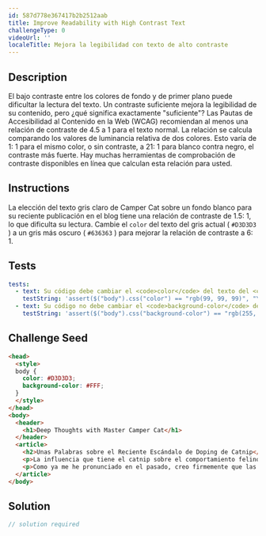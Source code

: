 ```yaml
---
id: 587d778e367417b2b2512aab
title: Improve Readability with High Contrast Text
challengeType: 0
videoUrl: ''
localeTitle: Mejora la legibilidad con texto de alto contraste
---
```


## Description
<section id="description"> El bajo contraste entre los colores de fondo y de primer plano puede dificultar la lectura del texto. Un contraste suficiente mejora la legibilidad de su contenido, pero ¿qué significa exactamente &quot;suficiente&quot;? Las Pautas de Accesibilidad al Contenido en la Web (WCAG) recomiendan al menos una relación de contraste de 4.5 a 1 para el texto normal. La relación se calcula comparando los valores de luminancia relativa de dos colores. Esto varía de 1: 1 para el mismo color, o sin contraste, a 21: 1 para blanco contra negro, el contraste más fuerte. Hay muchas herramientas de comprobación de contraste disponibles en línea que calculan esta relación para usted. </section>

## Instructions
<section id="instructions"> La elección del texto gris claro de Camper Cat sobre un fondo blanco para su reciente publicación en el blog tiene una relación de contraste de 1.5: 1, lo que dificulta su lectura. Cambie el <code>color</code> del texto del gris actual ( <code>#D3D3D3</code> ) a un gris más oscuro ( <code>#636363</code> ) para mejorar la relación de contraste a 6: 1. </section>

## Tests
<section id='tests'>

```yml
tests:
  - text: Su código debe cambiar el <code>color</code> del texto del <code>body</code> al gris más oscuro.
    testString: 'assert($("body").css("color") == "rgb(99, 99, 99)", "Your code should change the text <code>color</code> for the <code>body</code> to the darker gray.");'
  - text: Su código no debe cambiar el <code>background-color</code> de <code>background-color</code> del <code>body</code> .
    testString: 'assert($("body").css("background-color") == "rgb(255, 255, 255)", "Your code should not change the <code>background-color</code> for the <code>body</code>.");'

```

</section>

## Challenge Seed
<section id='challengeSeed'>

<div id='html-seed'>

```html
<head>
  <style>
  body {
    color: #D3D3D3;
    background-color: #FFF;
  }
  </style>
</head>
<body>
  <header>
    <h1>Deep Thoughts with Master Camper Cat</h1>
  </header>
  <article>
    <h2>Unas Palabras sobre el Reciente Escándalo de Doping de Catnip</h2>
    <p>La influencia que tiene el catnip sobre el comportamiento felino ha sido bien documentada, y su uso como suplemento herbario en círculos ninja de competición sigue siendo controvertido aún hoy en día. Una vez más, el debate sobre la prohibición de la sustancia se ha presentado en la opinión pública luego de la gran victoria de Kittytron, acérrimo defensor y consumidor de la sustancia verde, en el Torneo de la Garra de la Furia.</p>
    <p>Como ya me he pronunciado en el pasado, creo firmemente que las habilidades de un verdades ninja deben venir de su interior, sin ninguna influencia externa. Mi consumo personal de catnip es y seguirá siendo puramente recreativo.</p>
  </article>
</body>

```

</div>



</section>

## Solution
<section id='solution'>

```js
// solution required
```

</section>
